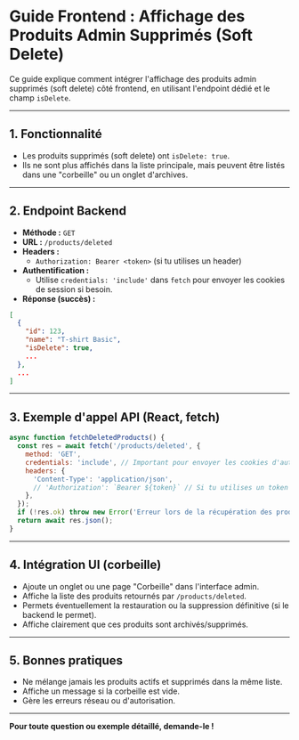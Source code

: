 # Guide Frontend : Affichage des Produits Admin Supprimés (Soft Delete)

Ce guide explique comment intégrer l'affichage des produits admin supprimés (soft delete) côté frontend, en utilisant l'endpoint dédié et le champ `isDelete`.

---

## 1. Fonctionnalité
- Les produits supprimés (soft delete) ont `isDelete: true`.
- Ils ne sont plus affichés dans la liste principale, mais peuvent être listés dans une "corbeille" ou un onglet d'archives.

---

## 2. Endpoint Backend
- **Méthode :** `GET`
- **URL :** `/products/deleted`
- **Headers :**
  - `Authorization: Bearer <token>` (si tu utilises un header)
- **Authentification :**
  - Utilise `credentials: 'include'` dans `fetch` pour envoyer les cookies de session si besoin.
- **Réponse (succès) :**
```json
[
  {
    "id": 123,
    "name": "T-shirt Basic",
    "isDelete": true,
    ...
  },
  ...
]
```

---

## 3. Exemple d'appel API (React, fetch)

```js
async function fetchDeletedProducts() {
  const res = await fetch('/products/deleted', {
    method: 'GET',
    credentials: 'include', // Important pour envoyer les cookies d'authentification
    headers: {
      'Content-Type': 'application/json',
      // 'Authorization': `Bearer ${token}` // Si tu utilises un token JWT
    },
  });
  if (!res.ok) throw new Error('Erreur lors de la récupération des produits supprimés');
  return await res.json();
}
```

---

## 4. Intégration UI (corbeille)
- Ajoute un onglet ou une page "Corbeille" dans l'interface admin.
- Affiche la liste des produits retournés par `/products/deleted`.
- Permets éventuellement la restauration ou la suppression définitive (si le backend le permet).
- Affiche clairement que ces produits sont archivés/supprimés.

---

## 5. Bonnes pratiques
- Ne mélange jamais les produits actifs et supprimés dans la même liste.
- Affiche un message si la corbeille est vide.
- Gère les erreurs réseau ou d'autorisation.

---

**Pour toute question ou exemple détaillé, demande-le !** 
 